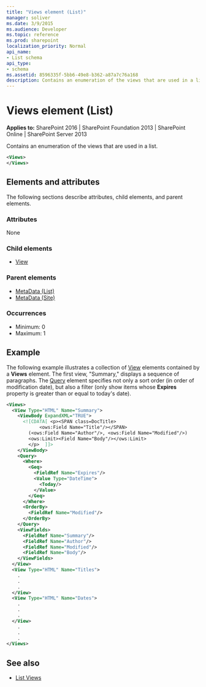 ```yaml
---
title: "Views element (List)"
manager: soliver
ms.date: 3/9/2015
ms.audience: Developer
ms.topic: reference
ms.prod: sharepoint
localization_priority: Normal
api_name:
- List schema
api_type:
- schema
ms.assetid: 8596335f-5bb6-49e8-b362-a87a7c76a168
description: Contains an enumeration of the views that are used in a list.
---
```


# Views element (List)

**Applies to:** SharePoint 2016 | SharePoint Foundation 2013 | SharePoint Online | SharePoint Server 2013
  
Contains an enumeration of the views that are used in a list.
  
```XML
<Views>
</Views>
```

## Elements and attributes

The following sections describe attributes, child elements, and parent elements.

### Attributes

None
   
### Child elements

- [View](view-element-list.md)
   
### Parent elements

- [MetaData (List)](metadata-element-list.md)
- [MetaData (Site)](metadata-element-site.md)
   
### Occurrences

- Minimum: 0
- Maximum: 1 
   
## Example

The following example illustrates a collection of [View](view-element-list.md) elements contained by a **Views** element. The first view, "Summary," displays a sequence of paragraphs. The [Query](query-element-list.md) element specifies not only a sort order (in order of modification date), but also a filter (only show items whose **Expires** property is greater than or equal to today's date). 
  
```XML
<Views>
  <View Type="HTML" Name="Summary">
    <ViewBody ExpandXML="TRUE">
      <![CDATA[ <p><SPAN class=DocTitle>
            <ows:Field Name="Title"/></SPAN>
        (<ows:Field Name="Author"/>, <ows:Field Name="Modified"/>)
        <ows:Limit><Field Name="Body"/></ows:Limit>
        </p>  ]]>
    </ViewBody>
    <Query>
      <Where>
        <Geq>
          <FieldRef Name="Expires"/>
          <Value Type="DateTime">
            <Today/>
          </Value>
        </Geq>
      </Where>
      <OrderBy>
        <FieldRef Name="Modified"/>
      </OrderBy>
    </Query>
    <ViewFields>
      <FieldRef Name="Summary"/>
      <FieldRef Name="Author"/>
      <FieldRef Name="Modified"/>
      <FieldRef Name="Body"/>
    </ViewFields>
  </View>
  <View Type="HTML" Name="Titles">
    .
    .
    .
  </View>
  <View Type="HTML" Name="Dates">
    .
    .
    .
  </View>
    .
    .
    .
</Views>
```

## See also

- [List Views](https://msdn.microsoft.com/library/43e6ba7e-eddb-418a-a570-c0815016fc17%28Office.15%29.aspx)

